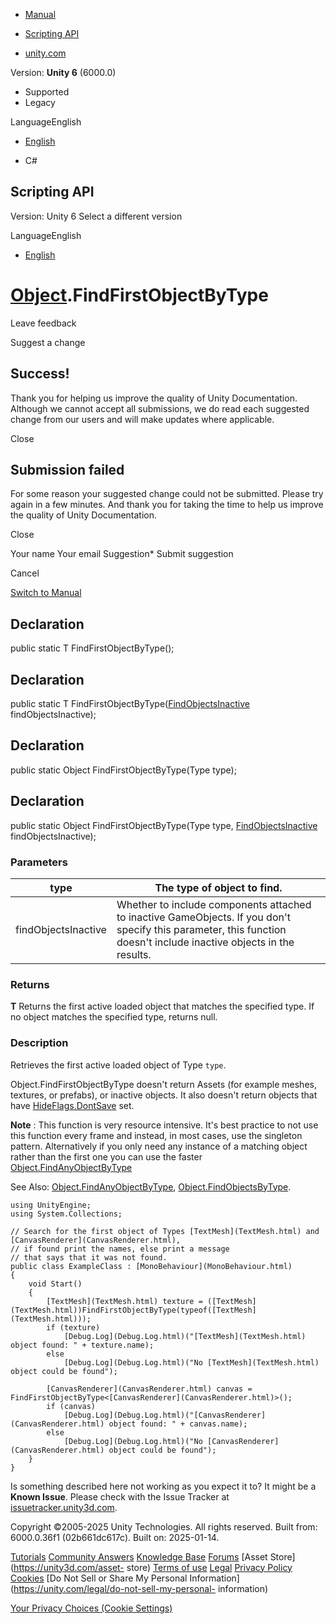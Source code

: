 [ ]()

  * [Manual](../Manual/index.html)
  * [Scripting API](../ScriptReference/index.html)

  * [unity.com](https://unity.com/)

Version: **Unity 6** (6000.0)

  * Supported
  * Legacy

LanguageEnglish

  * [English]()

  * C#

[ ](https://docs.unity3d.com)

## Scripting API

Version: Unity 6 Select a different version

LanguageEnglish

  * [English]()

#  [Object](Object.html).FindFirstObjectByType

Leave feedback

Suggest a change

## Success!

Thank you for helping us improve the quality of Unity Documentation. Although
we cannot accept all submissions, we do read each suggested change from our
users and will make updates where applicable.

Close

## Submission failed

For some reason your suggested change could not be submitted. Please <a>try
again</a> in a few minutes. And thank you for taking the time to help us
improve the quality of Unity Documentation.

Close

Your name Your email Suggestion* Submit suggestion

Cancel

[Switch to Manual](../Manual/class-Object.html "Go to Object Component in the
Manual")

## Declaration

public static T FindFirstObjectByType();

## Declaration

public static T
FindFirstObjectByType([FindObjectsInactive](FindObjectsInactive.html)
findObjectsInactive);

## Declaration

public static Object FindFirstObjectByType(Type type);

## Declaration

public static Object FindFirstObjectByType(Type type,
[FindObjectsInactive](FindObjectsInactive.html) findObjectsInactive);

### Parameters

type | The type of object to find.  
---|---  
findObjectsInactive | Whether to include components attached to inactive GameObjects. If you don't specify this parameter, this function doesn't include inactive objects in the results.  
  
### Returns

**T** Returns the first active loaded object that matches the specified type.
If no object matches the specified type, returns null.

### Description

Retrieves the first active loaded object of Type `type`.

Object.FindFirstObjectByType doesn't return Assets (for example meshes,
textures, or prefabs), or inactive objects. It also doesn't return objects
that have [HideFlags.DontSave](HideFlags.DontSave.html) set.  
  
**Note** : This function is very resource intensive. It's best practice to not
use this function every frame and instead, in most cases, use the singleton
pattern. Alternatively if you only need any instance of a matching object
rather than the first one you can use the faster
[Object.FindAnyObjectByType](Object.FindAnyObjectByType.html)  
  
See Also: [Object.FindAnyObjectByType](Object.FindAnyObjectByType.html),
[Object.FindObjectsByType](Object.FindObjectsByType.html).

    
    
    using UnityEngine;
    using System.Collections;  
      
    // Search for the first object of Types [TextMesh](TextMesh.html) and [CanvasRenderer](CanvasRenderer.html),
    // if found print the names, else print a message
    // that says that it was not found.
    public class ExampleClass : [MonoBehaviour](MonoBehaviour.html)
    {
        void Start()
        {
            [TextMesh](TextMesh.html) texture = ([TextMesh](TextMesh.html))FindFirstObjectByType(typeof([TextMesh](TextMesh.html)));
            if (texture)
                [Debug.Log](Debug.Log.html)("[TextMesh](TextMesh.html) object found: " + texture.name);
            else
                [Debug.Log](Debug.Log.html)("No [TextMesh](TextMesh.html) object could be found");  
      
            [CanvasRenderer](CanvasRenderer.html) canvas = FindFirstObjectByType<[CanvasRenderer](CanvasRenderer.html)>();
            if (canvas)
                [Debug.Log](Debug.Log.html)("[CanvasRenderer](CanvasRenderer.html) object found: " + canvas.name);
            else
                [Debug.Log](Debug.Log.html)("No [CanvasRenderer](CanvasRenderer.html) object could be found");
        }
    }
    

Is something described here not working as you expect it to? It might be a
**Known Issue**. Please check with the Issue Tracker at
[issuetracker.unity3d.com](https://issuetracker.unity3d.com).

Copyright ©2005-2025 Unity Technologies. All rights reserved. Built from:
6000.0.36f1 (02b661dc617c). Built on: 2025-01-14.

[Tutorials](https://unity3d.com/learn) [Community
Answers](https://answers.unity3d.com) [Knowledge
Base](https://support.unity3d.com/hc/en-us)
[Forums](https://forum.unity3d.com) [Asset Store](https://unity3d.com/asset-
store) [Terms of use](https://docs.unity3d.com/Manual/TermsOfUse.html)
[Legal](https://unity.com/legal) [Privacy
Policy](https://unity.com/legal/privacy-policy)
[Cookies](https://unity.com/legal/cookie-policy) [Do Not Sell or Share My
Personal Information](https://unity.com/legal/do-not-sell-my-personal-
information)

[Your Privacy Choices (Cookie Settings)](javascript:void\(0\);)

